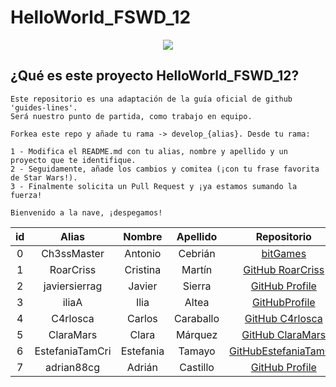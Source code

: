 # HelloWorld_FSWD_12

<p align="center">
    <img src="https://codespaceacademy.com/wp-content/uploads/2021/02/logo-negro.png" >	
</p>


## ¿Qué es este proyecto HelloWorld_FSWD_12?
```
Este repositorio es una adaptación de la guía oficial de github 'guides-lines'. 
Será nuestro punto de partida, como trabajo en equipo.

Forkea este repo y añade tu rama -> develop_{alias}. Desde tu rama:

1 - Modifica el README.md con tu alias, nombre y apellido y un proyecto que te identifique.
2 - Seguidamente, añade los cambios y comitea (¡con tu frase favorita de Star Wars!).
3 - Finalmente solicita un Pull Request y ¡ya estamos sumando la fuerza!

Bienvenido a la nave, ¡despegamos!
```

| id | Alias | Nombre | Apellido | Repositorio |
| :-------: | :-------: | :------: | :------: | :-------: |
| 0 | Ch3ssMaster | Antonio | Cebrián | [bitGames](https://github.com/Ch3ssMaster/bitgames) |
| 1 | RoarCriss | Cristina | Martín | [GitHub RoarCriss](https://github.com/RoarCriss) |
| 2 | javiersierrag | Javier | Sierra | [GitHub Profile](https://github.com/javiersierrag) |
|3|iliaA|Ilia|Altea|[GitHubProfile](https://github.com/IliaAltea)
| 4 | C4rlosca | Carlos | Caraballo | [GitHub C4rlosca](https://github.com/C4rlosca)
| 5 | ClaraMars | Clara | Márquez | [GitHub ClaraMars](https://github.com/ClaraMars)
| 6 | EstefaniaTamCri | Estefania | Tamayo | [GitHubEstefaniaTamCri](https://github.com/EstefaniaTamCri)
|7| adrian88cg | Adrián | Castillo | [GitHub Profile](https://github.com/adrian88cg) |